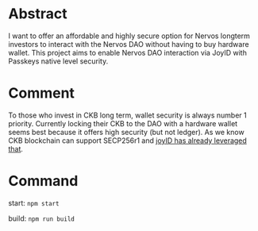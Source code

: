 # Abstract

I want to offer an affordable and highly secure option for Nervos longterm investors to interact with the Nervos DAO without having to buy hardware wallet. This project aims to enable Nervos DAO interaction via JoyID with Passkeys native level security.

# Comment
To those who invest in CKB long term, wallet security is always number 1 priority. Currently locking their CKB to the DAO with a hardware wallet seems best because it offers high security (but not ledger). As we know CKB blockchain can support SECP256r1 and [joyID has already leveraged that](https://discord.com/channels/1065112455170228314/1065116735797215332/1191939677440180335).

# Command

start: `npm start`

build: `npm run build`
